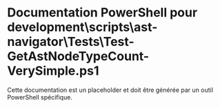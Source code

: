 # Documentation PowerShell pour development\scripts\ast-navigator\Tests\Test-GetAstNodeTypeCount-VerySimple.ps1

Cette documentation est un placeholder et doit être générée par un outil PowerShell spécifique.
